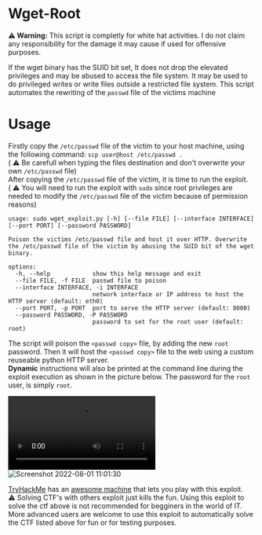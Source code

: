 # Wget-Root

**⚠️ Warning:** This script is completly for white hat activities. I do not claim any responsibility for the damage it may cause if used for offensive purposes.

If the wget binary has the SUID bit set, It does not drop the elevated privileges and may be abused to access the file system. It may be used to do privileged writes or write files outside a restricted file system. This script automates the rewriting of the `passwd` file of the victims machine
# Usage
Firstly copy the `/etc/passwd` file of the victim to your host machine, using the following command:
`scp user@host /etc/passwd .` <br>
( ⚠️ Be carefull when typing the files destination and don't overwrite your own `/etc/passwd` file) <br>
After copying the `/etc/passwd` file of the victim, it is time to run the exploit. <br>
( ⚠️ You will need to run the exploit with `sudo` since root privileges are needed to modify the `/etc/passwd` file of the victim because of permission reasons)

```
usage: sudo wget_exploit.py [-h] [--file FILE] [--interface INTERFACE] [--port PORT] [--password PASSWORD]

Poison the victims /etc/passwd file and host it over HTTP. Overwrite the /etc/passwd file of the victim by abusing the SUID bit of the wget binary.

options:
  -h, --help            show this help message and exit
  --file FILE, -f FILE  passwd file to poison
  --interface INTERFACE, -i INTERFACE
                        network interface or IP address to host the HTTP server (default: eth0)
  --port PORT, -p PORT  port to serve the HTTP server (default: 8000)
  --password PASSWORD, -P PASSWORD
                        password to set for the root user (default: root)

```
   
The script will poison the `<passwd copy>` file, by adding the new `root` password. 
Then it will host the `<passwd copy>` file to the web using a custom reuseable python HTTP server.<br>
**Dynamic** instructions will also be printed at the command line during the exploit execution as shown in the picture below.
The password for the `root` user, is simply `root`. 

![Proof Of Concept Video](https://user-images.githubusercontent.com/80885284/182122277-11c1718b-de9a-4bf6-b7aa-8e5f61d7acdb.webm) <br>
![Screenshot 2022-08-01 11:01:30](https://user-images.githubusercontent.com/80885284/182182543-b10b2e50-64c3-4f57-ab8e-ea0ddde7561a.png)

[TryHackMe](https://tryhackme.com) has an [awesome machine](https://tryhackme.com/room/wgelctf) that lets you play with this exploit. <br>
⚠️ Solving CTF's with others exploit just kills the fun. Using this exploit to solve the ctf above is not recommended for begginers in the world of IT. More advanced users are welcome to use this exploit to automatically solve the CTF listed above for fun or for testing purposes.
